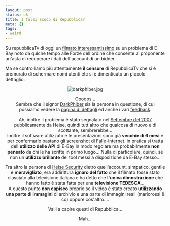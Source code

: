 ```yaml
--- 
layout: post
status: ok
title: I falsi scoop di Repubblica?
meta: {}
tags: 
- weird
---
```

Su repubblicaTv di oggi un [filmato interessantissimo][1] su un problema di E-Bay noto da qulche tempo alle Forze dell'ordine che consente al proponente un'asta di recuperare i dati dell'account di un bidder.
  
Ma se controlliamo più attentamente **il censore** di RepubblicaTv che si è premurato di schermare nomi utenti etc si è dimenticato un piccolo dettaglio:  
  
<center><img src='http://fast.mgpf.it//darkphiber.jpg' alt='darkphiber.jpg' /><center>  
  
Oooops...  
Sembra che il signor [DarkPhiber][2] sia la persona in questione, di cui possiamo vedere la [pagina di dettagli][2] ed anche i vari [feedback][3].  
  
Ah, inoltre il problema è stato segnalato nel [Settembre del 2007](http://www.heise-online.co.uk/security/Fraudsters-abuse-eBay-customer-database--/news/95826) pubblicamente da Heise, quindi tutt'altro che qualcosa di nuovo e di scottante, sembrerebbe...  
Inoltre il software utilizzato e le presentazioni sono già **vecchie di 6 mesi** e per confermarlo bastano gli screenshot di [Falle-Internet][4]. in pratica si tratta dell'**utilizzo delle API** di E-Bay in modo regolare ma probabilmente **non pensato** da chi le ha scritte in primo luogo... Nulla di particolare, quindi, se non un **utilizzo brillante** dei tool messi a disposizione da E-Bay stesso...  
  
Tra altro la persona di [Heise Security](http://www.heise.de/) dietro quell'account, simpatico, gentile e **meravigliato**, era addirittura **ignaro del fatto** che il filmato fosse stato rilasciato alla televisione italiana e ha detto che **l'unica dimostrazione** che hanno fatto è stata fatta per una **televisione TEDESCA**...  
A questo punto **non capisco** proprio se il video è stato creato **utilizzando una parte di immagini** di archivio e una parte di immagini reali (mariorossi & co) oppure cos'altro....  
  
Valli a capire questi di Repubblica...  
 
Mah...  
  
[1]: http://tv.repubblica.it/home_page.php?playmode=player&cont_id=18467
[2]: http://myworld.ebay.com/darkphiber/
[3]: http://feedback.ebay.com/ws/eBayISAPI.dll?ViewFeedback2&userid=darkphiber&ftab=AllFeedback&myworld=true
[4]: http://www.falle-internet.de/de/html/pr_commu2e.php
 
